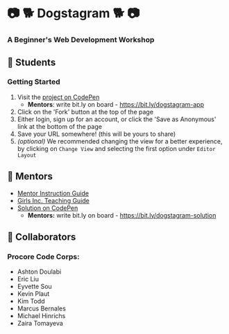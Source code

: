 # :camera: :dog2: Dogstagram :dog2: :camera:
### A Beginner's Web Development Workshop

## :star2: Students
### Getting Started
1. Visit the [project on CodePen](https://codepen.io/ChiefDakota/pen/EGogaE)
    * **Mentors**: write bit.ly on board - https://bit.ly/dogstagram-app
2. Click on the 'Fork' button at the top of the page
3. Either login, sign up for an account, or click the 'Save as Anonymous' link at the bottom of the page
4. Save your URL somewhere! (this will be yours to share)
5. _(optional)_ We recommended changing the view for a better experience, by clicking on `Change View` and selecting the first option under `Editor Layout`

## :star2: Mentors
* [Mentor Instruction Guide](https://docs.google.com/document/d/1HCATGjFiHZK1SX3WPq_P6nQhnme5kuC9mXI2NJqI-8o/edit?usp=sharing)
* [Girls Inc. Teaching Guide](https://docs.google.com/document/d/1pqQZTazaBOTMyjRsVNwuReCORkhCtnxu_gcY4-sYiyQ/edit?usp=sharing)
* [Solution on CodePen](https://codepen.io/ChiefDakota/pen/BvQRMY)
  * **Mentors:** write bit.ly on board - https://bit.ly/dogstagram-solution

## :star2: Collaborators
### Procore Code Corps:
* Ashton Doulabi
* Eric Liu
* Eyvette Sou
* Kevin Plaut
* Kim Todd
* Marcus Bernales
* Michael Hinrichs
* Zaira Tomayeva
